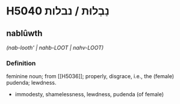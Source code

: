 # H5040 נַבְלוּת / נבלות

## nablûwth

_(nab-looth' | nahb-LOOT | nahv-LOOT)_

### Definition

feminine noun; from [[H5036]]; properly, disgrace, i.e., the (female) pudenda; lewdness.

- immodesty, shamelessness, lewdness, pudenda (of female)
